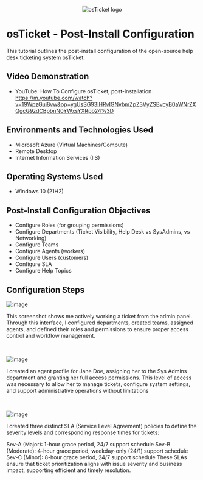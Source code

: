 <p align="center">
<img src="https://i.imgur.com/Clzj7Xs.png" alt="osTicket logo"/>
</p>

<h1>osTicket - Post-Install Configuration</h1>
This tutorial outlines the post-install configuration of the open-source help desk ticketing system osTicket.<br />


<h2>Video Demonstration</h2>

- YouTube: How To Configure osTicket, post-installation https://m.youtube.com/watch?v=19WpzGui8vw&pp=ygUsSG93IHRvIGNvbmZpZ3VyZSBvcyB0aWNrZXQgcG9zdCBpbnN0YWxsYXRpb24%3D

<h2>Environments and Technologies Used</h2>

- Microsoft Azure (Virtual Machines/Compute)
- Remote Desktop
- Internet Information Services (IIS)

<h2>Operating Systems Used </h2>

- Windows 10</b> (21H2)

<h2>Post-Install Configuration Objectives</h2>

- Configure Roles (for grouping permissions)
- Configure Departments (Ticket Visibility, Help Desk vs SysAdmins, vs Networking)
- Configure Teams
- Configure Agents (workers)
- Configure Users (customers)
- Configure SLA
- Configure Help Topics

<h2>Configuration Steps</h2>

![image](https://github.com/user-attachments/assets/5fa784c3-42ac-4e7c-9004-0b10822dd1d3)


<p>
</p>
<p>
This screenshot shows me actively working a ticket from the admin panel. Through this interface, I configured departments, created teams, assigned agents, and defined their roles and permissions to ensure proper access control and workflow management.
</p>
<br />

<p>

  ![image](https://github.com/user-attachments/assets/e2b7040a-78eb-49e2-83bd-fb0d56ca3865)


</p>
<p>
I created an agent profile for Jane Doe, assigning her to the Sys Admins department and granting her full access permissions. This level of access was necessary to allow her to manage tickets, configure system settings, and support administrative operations without limitations
</p>
<br />

<p>
</p>
<p>

  ![image](https://github.com/user-attachments/assets/e8d20149-b99b-4734-8292-f170a9c3c900)

I created three distinct SLA (Service Level Agreement) policies to define the severity levels and corresponding response times for tickets:

Sev-A (Major): 1-hour grace period, 24/7 support schedule
Sev-B (Moderate): 4-hour grace period, weekday-only (24/1) support schedule
Sev-C (Minor): 8-hour grace period, 24/7 support schedule
These SLAs ensure that ticket prioritization aligns with issue severity and business impact, supporting efficient and timely resolution.
</p>
<br />
